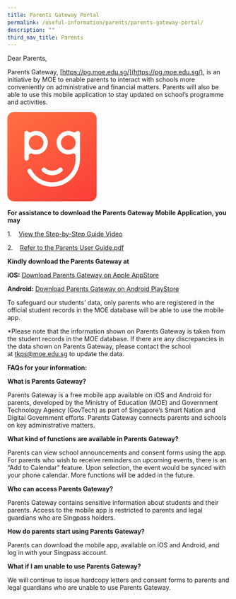 ```yaml
---
title: Parents Gateway Portal
permalink: /useful-information/parents/parents-gateway-portal/
description: ""
third_nav_title: Parents
---
```

Dear Parents,

  

Parents Gateway, [https://pg.moe.edu.sg/](https://pg.moe.edu.sg/), is an initiative by MOE to enable parents to interact with schools more conveniently on administrative and financial matters. Parents will also be able to use this mobile application to stay updated on school’s programme and activities.

<style>  
img {  
  display: block;  
  margin-left: auto;  
  margin-right: auto;  
}  
</style>  

<body><img src="/images/PG.png" alt="Parent Gateway Portal" style="width:40%;">  
  
</body>  
<br>

**For assistance to download the Parents Gateway Mobile Application, you may**

  

1.    [View the Step-by-Step Guide Video](https://tanjongkatongpri.moe.edu.sg/qql/slot/u742/2020/Useful%20Links/Parents/Parents%20Gateway%20Portal/Parents-Gateway-Video.mp4)

2.    [Refer to the Parents User Guide.pdf](/files/Parents%20User%20Guide%20for%20Parents%20Gateway.pdf)

  

**Kindly download the Parents Gateway at**

  

**iOS:** [Download Parents Gateway on Apple AppStore](https://apps.apple.com/sg/app/parents-gateway/id1267198708)

  

**Android:** [Download Parents Gateway on Android PlayStore](https://play.google.com/store/apps/details?id=com.moe.pgp&hl=en_SG)

  

To safeguard our students’ data, only parents who are registered in the official student records in the MOE database will be able to use the mobile app.

  

\*Please note that the information shown on Parents Gateway is taken from the student records in the MOE database. If there are any discrepancies in the data shown on Parents Gateway, please contact the school at [tkps@moe.edu.sg](mailto:tkps@moe.edu.sg) to update the data.

  

**FAQs for your information:**

  

**What is Parents Gateway?**

  

Parents Gateway is a free mobile app available on iOS and Android for parents, developed by the Ministry of Education (MOE) and Government Technology Agency (GovTech) as part of Singapore’s Smart Nation and Digital Government efforts. Parents Gateway connects parents and schools on key administrative matters.

  

**What kind of functions are available in Parents Gateway?**

  

Parents can view school announcements and consent forms using the app. For parents who wish to receive reminders on upcoming events, there is an “Add to Calendar” feature. Upon selection, the event would be synced with your phone calendar. More functions will be added in the future.

  

**Who can access Parents Gateway?**

  

Parents Gateway contains sensitive information about students and their parents. Access to the mobile app is restricted to parents and legal guardians who are Singpass holders.

  

**How do parents start using Parents Gateway?**

  

Parents can download the mobile app, available on iOS and Android, and log in with your Singpass account.

  

**What if I am unable to use Parents Gateway?**

  

We will continue to issue hardcopy letters and consent forms to parents and legal guardians who are unable to use Parents Gateway.